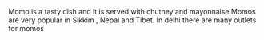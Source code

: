 Momo is a tasty dish and it is served with chutney and mayonnaise.Momos are very popular in Sikkim , Nepal and Tibet. In delhi there are many outlets for momos 
